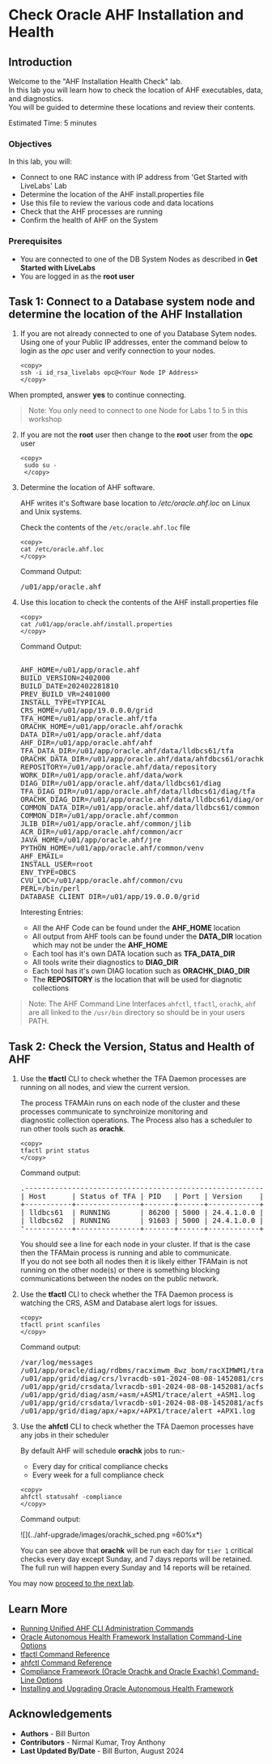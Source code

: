 # Check Oracle AHF Installation and Health

## Introduction

Welcome to the "AHF Installation Health Check" lab.  
In this lab you will learn how to check the location of AHF executables, data, and diagnostics.   
You will be guided to determine these locations and review their contents.  

Estimated Time: 5 minutes

### Objectives

In this lab, you will:

* Connect to one RAC instance with IP address from 'Get Started with LiveLabs' Lab
* Determine the location of the AHF install.properties file
* Use this file to review the various code and data locations
* Check that the AHF processes are running
* Confirm the health of AHF on the System 

### Prerequisites
- You are connected to one of the DB System Nodes as described in **Get Started with LiveLabs**
- You are logged in as the **root user**

## Task 1: Connect to a Database system node and determine the location of the AHF Installation

1. 	If you are not already connected to one of you Database Sytem nodes. 
	Using one of your Public IP addresses, enter the command below to login as the *opc* user and verify connection to your nodes.

    ```
    <copy>
    ssh -i id_rsa_livelabs opc@<Your Node IP Address>
    </copy>
    ```

   When prompted, answer **yes** to continue connecting.

>Note: You only need to connect to one Node for Labs 1 to 5 in this workshop

2.  If you are not the **root** user then change to the **root** user from the **opc** user
     
     ```
     <copy>
      sudo su - 
      </copy>
     ```

3.	Determine the location of AHF software.

	AHF writes it's Software base location to */etc/oracle.ahf.loc* on Linux and Unix systems.

	Check the contents of the `/etc/oracle.ahf.loc` file 
	```
	<copy>
	cat /etc/oracle.ahf.loc
	</copy>
	```
	Command Output:
	<pre>
	/u01/app/oracle.ahf
	</pre> 

4.	Use this location to check the contents of the AHF install.properties file

	```
	<copy>
	cat /u01/app/oracle.ahf/install.properties
	</copy>
	```
	Command Output:
	<pre> 
	AHF_HOME=/u01/app/oracle.ahf
	BUILD_VERSION=2402000
	BUILD_DATE=202402281810
	PREV_BUILD_VR=2401000
	INSTALL_TYPE=TYPICAL
	CRS_HOME=/u01/app/19.0.0.0/grid
	TFA_HOME=/u01/app/oracle.ahf/tfa
	ORACHK_HOME=/u01/app/oracle.ahf/orachk
	DATA_DIR=/u01/app/oracle.ahf/data
	AHF_DIR=/u01/app/oracle.ahf/ahf
	TFA_DATA_DIR=/u01/app/oracle.ahf/data/lldbcs61/tfa
	ORACHK_DATA_DIR=/u01/app/oracle.ahf/data/ahfdbcs61/orachk
	REPOSITORY=/u01/app/oracle.ahf/data/repository
	WORK_DIR=/u01/app/oracle.ahf/data/work
	DIAG_DIR=/u01/app/oracle.ahf/data/lldbcs61/diag
	TFA_DIAG_DIR=/u01/app/oracle.ahf/data/lldbcs61/diag/tfa
	ORACHK_DIAG_DIR=/u01/app/oracle.ahf/data/lldbcs61/diag/orachk
	COMMON_DATA_DIR=/u01/app/oracle.ahf/data/lldbcs61/common
	COMMON_DIR=/u01/app/oracle.ahf/common
	JLIB_DIR=/u01/app/oracle.ahf/common/jlib
	ACR_DIR=/u01/app/oracle.ahf/common/acr
	JAVA_HOME=/u01/app/oracle.ahf/jre
	PYTHON_HOME=/u01/app/oracle.ahf/common/venv
	AHF_EMAIL=
	INSTALL_USER=root
	ENV_TYPE=DBCS
	CVU_LOC=/u01/app/oracle.ahf/common/cvu
	PERL=/bin/perl
	DATABASE_CLIENT_DIR=/u01/app/19.0.0.0/grid
	</pre>
	Interesting Entries:
	- All the AHF Code can be found under the **AHF\_HOME** location
	- All output from AHF tools can be found under the **DATA\_DIR** location which may not be under the **AHF\_HOME**
	- Each tool has it's own DATA location such as **TFA\_DATA\_DIR**
	- All tools write their diagnostics to **DIAG\_DIR**
	- Each tool has it's own DIAG location such as **ORACHK\_DIAG_DIR**
	- The **REPOSITORY** is the location that will be used for diagnotic collections

>	Note: The AHF Command Line Interfaces `ahfctl`, `tfactl`, `orachk`, `ahf` are all linked to the `/usr/bin` directory so should be in your users PATH.


## Task 2: Check the Version, Status and Health of AHF


1.	Use the **tfactl** CLI to check whether the TFA Daemon processes are running on all nodes, and view the current version.

	The process TFAMAin runs on each node of the cluster and these processes communicate to synchroinize monitoring and  
	diagnostic collection operations.  The Process also has a scheduler to run other tools such as **orachk**.  
	```
	<copy>
	tfactl print status
	</copy>
	```
	Command output:
	<pre>
	.--------------------------------------------------------------------------------------------------.
	| Host      | Status of TFA | PID   | Port | Version    | Build ID              | Inventory Status |
	+-----------+---------------+-------+------+------------+-----------------------+------------------+
	| lldbcs61  | RUNNING       | 86200 | 5000 | 24.4.1.0.0 | 240410020240513161331 | COMPLETE         |
	| lldbcs62  | RUNNING       | 91603 | 5000 | 24.4.1.0.0 | 240410020240513161331 | COMPLETE         |
	'-----------+---------------+-------+------+------------+-----------------------+------------------'
	</pre>
	You should see a line for each node in your cluster.  If that is the case then the TFAMain process is running and able to communicate.  
	If you do not see both all nodes then it is likely either TFAMain is not running on the other node(s) or there is something blocking  
	communications between the nodes on the public network. 

2.	Use the **tfactl** CLI to check whether the TFA Daemon process is watching the CRS, ASM and Database alert logs for issues.
	
	```
	<copy>
	tfactl print scanfiles
	</copy>
	```
	Command output:
	<pre>
	/var/log/messages
	/u01/app/oracle/diag/rdbms/racximwm_8wz_bom/racXIMWM1/trace/alert_racXIMWM1.log
	/u01/app/grid/diag/crs/lvracdb-s01-2024-08-08-1452081/crs/trace/alert.log
	/u01/app/grid/crsdata/lvracdb-s01-2024-08-08-1452081/acfs/event.log.0
	/u01/app/grid/diag/asm/+asm/+ASM1/trace/alert_+ASM1.log
	/u01/app/grid/crsdata/lvracdb-s01-2024-08-08-1452081/acfs/acfs.log.0
	/u01/app/grid/diag/apx/+apx/+APX1/trace/alert_+APX1.log
	</pre>

3.	Use the **ahfctl** CLI to check whether the TFA Daemon processes have any jobs in their scheduler

	By default AHF will schedule **orachk** jobs to run:-
	- Every day for critical compliance checks
	- Every week for a full compliance check
	
	```
	<copy>
	ahfctl statusahf -compliance
	</copy>
	```
	Command output:

	![](../ahf-upgrade/images/orachk_sched.png =60%x*)
	
	You can see above that **orachk** will be run each day for `tier 1` critical checks every day except Sunday, and 7 days reports will be retained.  
	The full run will happen every Sunday and 14 reports will be retained.

You may now [proceed to the next lab](#next).

## Learn More

* [Running Unified AHF CLI Administration Commands](https://docs.oracle.com/en/engineered-systems/health-diagnostics/autonomous-health-framework/ahfug/running-unified-ahf-cli-administration-commands.html#GUID-6C4F0AB9-73FC-47F1-96C7-DFD6225551E9)
* [Oracle Autonomous Health Framework Installation Command-Line Options](https://docs.oracle.com/en/engineered-systems/health-diagnostics/autonomous-health-framework/ahfug/install-ahf.html#GUID-F57C15E1-B82A-42A1-B064-B6C86639799F)
* [tfactl Command Reference](https://docs.oracle.com/en/engineered-systems/health-diagnostics/autonomous-health-framework/ahfug/tfactl-command-reference.html#GUID-B6E38316-6B47-4FD7-B6BF-C5EB03141F4C)
* [ahfctl Command Reference](https://docs.oracle.com/en/engineered-systems/health-diagnostics/autonomous-health-framework/ahfug/ahfctl-command-reference.html#GUID-F339FF81-6180-47CC-B7D3-C1EF7D73AD83)
* [Compliance Framework (Oracle Orachk and Oracle Exachk) Command-Line Options](https://docs.oracle.com/en/engineered-systems/health-diagnostics/autonomous-health-framework/ahfug/compliance-framework-command-line-options.html#GUID-BC213EC7-3668-4773-BD2E-03C5BC721332)
* [Installing and Upgrading Oracle Autonomous Health Framework](https://docs.oracle.com/en/engineered-systems/health-diagnostics/autonomous-health-framework/ahfug/install-upgrade-ahf.html#GUID-663F0836-A2A2-4EFB-B19E-EABF303739A9)


## Acknowledgements
* **Authors** - Bill Burton
* **Contributors** - Nirmal Kumar, Troy Anthony
* **Last Updated By/Date** - Bill Burton, August 2024
